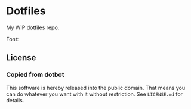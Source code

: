 Dotfiles
========

My WIP dotfiles repo.

Font: 

[Cousine for Powerline]: https://github.com/powerline/fonts/tree/master/Cousine

License
-------

### Copied from dotbot

[dotbot]: https://github.com/anishathalye/dotbot
[dotbot-users]: https://github.com/anishathalye/dotbot/wiki/List-of-Dotbot-Users

This software is hereby released into the public domain. That means you can do
whatever you want with it without restriction. See `LICENSE.md` for details.
